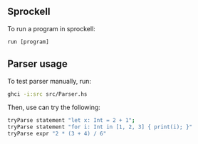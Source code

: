 ## Sprockell

To run a program in sprockell:

```haskell
run [program]
```

## Parser usage

To test parser manually, run:

```bash
ghci -i:src src/Parser.hs
```

Then, use can try the following:

```bash
tryParse statement "let x: Int = 2 + 1";
tryParse statement "for i: Int in [1, 2, 3] { print(i); }"
tryParse expr "2 * (3 + 4) / 6"
```